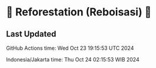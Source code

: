 
# 🌳 Reforestation (Reboisasi) 🌲

## Last Updated

GitHub Actions time: Wed Oct 23 19:15:53 UTC 2024

Indonesia/Jakarta time: Thu Oct 24 02:15:53 WIB 2024
